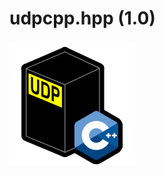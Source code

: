 # udpcpp.hpp (1.0)

<img src="./images/udpcpp_logo_public.png" alt="udpcpp_logo_public" width="200">
